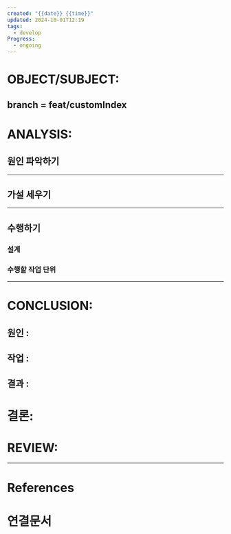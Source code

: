 ```yaml
---
created: "{{date}} {{time}}"
updated: 2024-10-01T12:19
tags:
  - develop
Progress:
  - ongoing
---
```

# OBJECT/SUBJECT:
## branch = feat/customIndex

# ANALYSIS:

## 원인 파악하기




---

## 가설 세우기



---

## 수행하기
### 설계 

### 수행할 작업 단위

---


# CONCLUSION:

## 원인 :

## 작업 :

## 결과 :

# 결론:

# REVIEW:


---
# References

# 연결문서
